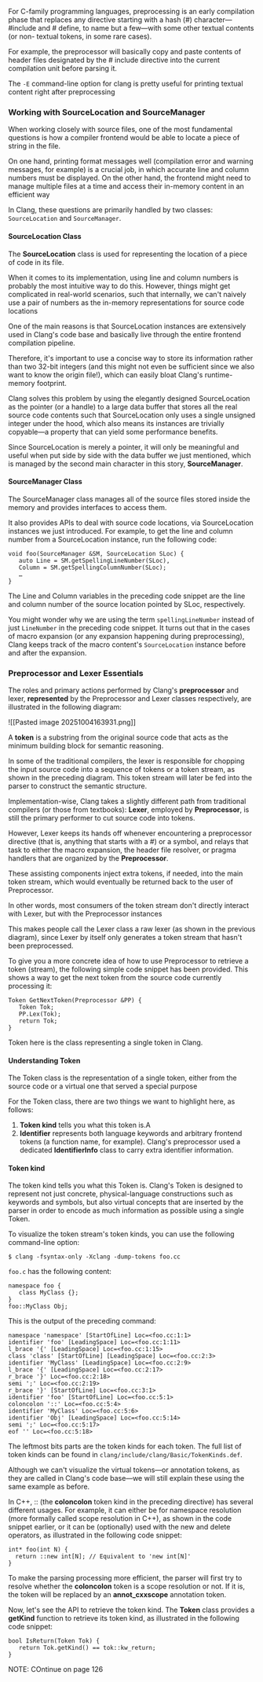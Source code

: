 For C-family programming languages, preprocessing is an early compilation phase that replaces any directive starting with a hash (#) character—#include and  # define, to name but a few—with some other textual contents (or non- textual tokens, in some rare cases).

For example, the preprocessor will basically copy and paste contents of header files designated by the # include directive into the current compilation unit before parsing it.

The `-E` command-line option for clang is pretty useful for printing textual content right after preprocessing

### Working with SourceLocation and SourceManager
When working closely with source files, one of the most fundamental questions is how a compiler frontend would be able to locate a piece of string in the file.

On one hand, printing format messages well (compilation error and warning messages, for example) is a crucial job, in which accurate line and column numbers must be displayed. On the other hand, the frontend might need to manage multiple files at a time and access their in-memory content in an efficient way

 In Clang, these questions are primarily handled by two classes: `SourceLocation` and
`SourceManager`. 

#### SourceLocation Class
The **SourceLocation** class is used for representing the location of a piece of code in its file.

When it comes to its implementation, using line and column numbers is probably the most intuitive way to do this. However, things might get complicated in real-world scenarios, such that internally, we can't naively use a pair of numbers as the in-memory representations for source code locations

One of the main reasons is that SourceLocation instances are extensively used in Clang's code base and basically live through the entire frontend compilation pipeline. 

Therefore, it's important to use a concise way to store its information rather than two 32-bit integers (and this might not even be sufficient since we also want to know the origin file!), which can easily bloat Clang's runtime-memory footprint.

Clang solves this problem by using the elegantly designed SourceLocation as the pointer (or a handle) to a large data buffer that stores all the real source code contents such that SourceLocation only uses a single unsigned integer under the hood, which also means its instances are trivially copyable—a property that can yield some performance benefits.

Since SourceLocation is merely a pointer, it will only be meaningful and useful when put side by side with the data buffer we just mentioned, which is managed by the second main character in this story, **SourceManager**.

#### SourceManager Class
The SourceManager class manages all of the source files stored inside the memory and provides interfaces to access them.

It also provides APIs to deal with source code locations, via SourceLocation instances we just introduced. For example, to get the line and column number from a SourceLocation instance, run the following code:
```
void foo(SourceManager &SM, SourceLocation SLoc) {
   auto Line = SM.getSpellingLineNumber(SLoc),
   Column = SM.getSpellingColumnNumber(SLoc);
   …
}
```

The Line and Column variables in the preceding code snippet are the line and column number of the source location pointed by SLoc, respectively.

You might wonder why we are using the term `spellingLineNumber` instead of just `LineNumber` in the preceding code snippet. It turns out that in the cases of macro expansion (or any expansion happening during preprocessing), Clang keeps track of the macro content's `SourceLocation` instance before and after the expansion.

### Preprocessor and Lexer Essentials
The roles and primary actions performed by Clang's **preprocessor** and lexer, **represented** by the Preprocessor and Lexer classes respectively, are illustrated in the following diagram:

![[Pasted image 20251004163931.png]]

A **token** is a substring from the original source code that acts as the minimum building block for semantic reasoning.

 In some of the traditional compilers, the lexer is responsible for chopping the input source code into a sequence of tokens or a token stream, as shown in the preceding diagram. This token stream will later be fed into the parser to construct the semantic structure.

Implementation-wise, Clang takes a slightly different path from traditional compilers (or those from textbooks): **Lexer**, employed by **Preprocessor**, is still the primary performer to cut source code into tokens.

However,  Lexer keeps its hands off whenever encountering a preprocessor directive (that is, anything that starts with a #) or a symbol, and relays that task to either the macro expansion, the header file resolver, or pragma handlers that are organized by the **Preprocessor**. 

These assisting components inject extra tokens, if needed, into the main token stream, which would eventually be returned back to the user of Preprocessor.

In other words, most consumers of the token stream don't directly interact with Lexer, but with the Preprocessor instances

This makes people call the Lexer class a raw lexer (as shown in the previous diagram), since Lexer by itself only generates a token stream that hasn't been preprocessed.

To give you a more concrete idea of how to use Preprocessor to retrieve a token (stream), the following simple code snippet has been provided. This shows a way to get the next token from the source code currently processing it:
```
Token GetNextToken(Preprocessor &PP) {
   Token Tok;
   PP.Lex(Tok);
   return Tok;
}
```

Token here is the class representing a single token in Clang.

#### Understanding Token
The Token class is the representation of a single token, either from the source code or a virtual one that served a special purpose

For the Token class, there are two things we want to highlight here, as follows:
1. **Token kind** tells you what this token is.A
2. **Identifier** represents both language keywords and arbitrary frontend tokens (a function name, for example). Clang's preprocessor used a dedicated **IdentifierInfo** class to carry extra identifier information.

#### Token kind
The token kind tells you what this Token is. Clang's Token is designed to represent not just concrete, physical-language constructions such as keywords and symbols, but also virtual concepts that are inserted by the parser in order to encode as much information as possible using a single Token.

To visualize the token stream's token kinds, you can use the following command-line option:
```
$ clang -fsyntax-only -Xclang -dump-tokens foo.cc
```

`foo.c` has the following content:
```
namespace foo {
   class MyClass {};
}
foo::MyClass Obj;
```

This is the output of the preceding command:
```
namespace 'namespace' [StartOfLine] Loc=<foo.cc:1:1>
identifier 'foo' [LeadingSpace] Loc=<foo.cc:1:11>
l_brace '{' [LeadingSpace] Loc=<foo.cc:1:15>
class 'class' [StartOfLine] [LeadingSpace] Loc=<foo.cc:2:3>
identifier 'MyClass' [LeadingSpace] Loc=<foo.cc:2:9>
l_brace '{' [LeadingSpace] Loc=<foo.cc:2:17>
r_brace '}' Loc=<foo.cc:2:18>
semi ';' Loc=<foo.cc:2:19>
r_brace '}' [StartOfLine] Loc=<foo.cc:3:1>
identifier 'foo' [StartOfLine] Loc=<foo.cc:5:1>
coloncolon '::' Loc=<foo.cc:5:4>
identifier 'MyClass' Loc=<foo.cc:5:6>
identifier 'Obj' [LeadingSpace] Loc=<foo.cc:5:14>
semi ';' Loc=<foo.cc:5:17>
eof '' Loc=<foo.cc:5:18>
```

The leftmost bits parts are the token kinds for each token. The full list of token kinds can be found in `clang/include/clang/Basic/TokenKinds.def`.

Although we can't visualize the virtual tokens—or annotation tokens, as they are called in Clang's code base—we will still explain these using the same example as before.

 In C++, :: (the **coloncolon** token kind in the preceding directive) has several different usages. For example, it can either be for namespace resolution (more formally called scope resolution in C++), as shown in the code snippet earlier, or it can be (optionally) used with the new and delete operators, as illustrated in the following code snippet:
 ```
int* foo(int N) {
   return ::new int[N]; // Equivalent to 'new int[N]'
}
 ```

To make the parsing processing more efficient, the parser will first try to resolve whether the **coloncolon** token is a scope resolution or not. If it is, the token will be replaced by an **annot_cxxscope** annotation token.

Now, let's see the API to retrieve the token kind. The **Token** class provides a
**getKind** function to retrieve its token kind, as illustrated in the following code
snippet:
```
bool IsReturn(Token Tok) {
   return Tok.getKind() == tok::kw_return;
}
```

NOTE: COntinue on page 126